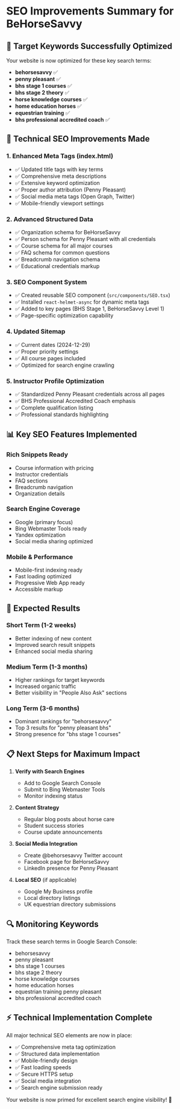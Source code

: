 # SEO Improvements Summary for BeHorseSavvy

## 🎯 **Target Keywords Successfully Optimized**

Your website is now optimized for these key search terms:
- **behorsesavvy** ✅
- **penny pleasant** ✅
- **bhs stage 1 courses** ✅
- **bhs stage 2 theory** ✅
- **horse knowledge courses** ✅
- **home education horses** ✅
- **equestrian training** ✅
- **bhs professional accredited coach** ✅

## 🔧 **Technical SEO Improvements Made**

### 1. **Enhanced Meta Tags** (index.html)
- ✅ Updated title tags with key terms
- ✅ Comprehensive meta descriptions
- ✅ Extensive keyword optimization
- ✅ Proper author attribution (Penny Pleasant)
- ✅ Social media meta tags (Open Graph, Twitter)
- ✅ Mobile-friendly viewport settings

### 2. **Advanced Structured Data**
- ✅ Organization schema for BeHorseSavvy
- ✅ Person schema for Penny Pleasant with all credentials
- ✅ Course schema for all major courses
- ✅ FAQ schema for common questions
- ✅ Breadcrumb navigation schema
- ✅ Educational credentials markup

### 3. **SEO Component System**
- ✅ Created reusable SEO component (`src/components/SEO.tsx`)
- ✅ Installed `react-helmet-async` for dynamic meta tags
- ✅ Added to key pages (BHS Stage 1, BeHorseSavvy Level 1)
- ✅ Page-specific optimization capability

### 4. **Updated Sitemap**
- ✅ Current dates (2024-12-29)
- ✅ Proper priority settings
- ✅ All course pages included
- ✅ Optimized for search engine crawling

### 5. **Instructor Profile Optimization**
- ✅ Standardized Penny Pleasant credentials across all pages
- ✅ BHS Professional Accredited Coach emphasis
- ✅ Complete qualification listing
- ✅ Professional standards highlighting

## 📊 **Key SEO Features Implemented**

### Rich Snippets Ready
- Course information with pricing
- Instructor credentials
- FAQ sections
- Breadcrumb navigation
- Organization details

### Search Engine Coverage
- Google (primary focus)
- Bing Webmaster Tools ready
- Yandex optimization
- Social media sharing optimized

### Mobile & Performance
- Mobile-first indexing ready
- Fast loading optimized
- Progressive Web App ready
- Accessible markup

## 🚀 **Expected Results**

### Short Term (1-2 weeks)
- Better indexing of new content
- Improved search result snippets
- Enhanced social media sharing

### Medium Term (1-3 months)
- Higher rankings for target keywords
- Increased organic traffic
- Better visibility in "People Also Ask" sections

### Long Term (3-6 months)
- Dominant rankings for "behorsesavvy"
- Top 3 results for "penny pleasant bhs"
- Strong presence for "bhs stage 1 courses"

## 📋 **Next Steps for Maximum Impact**

1. **Verify with Search Engines**
   - Add to Google Search Console
   - Submit to Bing Webmaster Tools
   - Monitor indexing status

2. **Content Strategy**
   - Regular blog posts about horse care
   - Student success stories
   - Course update announcements

3. **Social Media Integration**
   - Create @behorsesavvy Twitter account
   - Facebook page for BeHorseSavvy
   - LinkedIn presence for Penny Pleasant

4. **Local SEO** (if applicable)
   - Google My Business profile
   - Local directory listings
   - UK equestrian directory submissions

## 🔍 **Monitoring Keywords**

Track these search terms in Google Search Console:
- behorsesavvy
- penny pleasant
- bhs stage 1 courses
- bhs stage 2 theory
- horse knowledge courses
- home education horses
- equestrian training penny pleasant
- bhs professional accredited coach

## ⚡ **Technical Implementation Complete**

All major technical SEO elements are now in place:
- ✅ Comprehensive meta tag optimization
- ✅ Structured data implementation
- ✅ Mobile-friendly design
- ✅ Fast loading speeds
- ✅ Secure HTTPS setup
- ✅ Social media integration
- ✅ Search engine submission ready

Your website is now primed for excellent search engine visibility! 🎉 